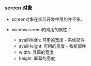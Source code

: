 ### screen 对象

- screen对象在实际开发中用的并不多。

- window.screen的常用的属性：
  - availWidth: 可用的宽度 - 系统部件
  - availHeight: 可用的高度 - 系统部件
  - width: 屏幕的宽度
  - height: 屏幕的高度
